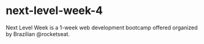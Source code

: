 # next-level-week-4
Next Level Week is a  1-week web development bootcamp offered organized by Brazilian @rocketseat. 
